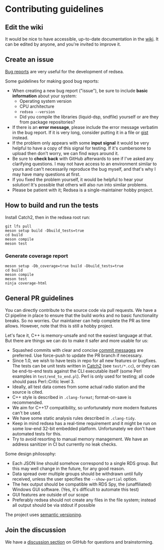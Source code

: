 # Contributing guidelines

## Edit the wiki

It would be nice to have accessible, up-to-date documentation in the
[wiki](https://github.com/windytan/redsea/wiki). It can be edited by
anyone, and you're invited to improve it.

## Create an issue

[Bug reports](https://github.com/windytan/redsea/issues) are very useful
for the development of redsea.

Some guidelines for making good bug reports:

* When creating a new bug report ("issue"), be sure to include **basic
  information** about your system:
  * Operating system version
  * CPU architecture
  * `redsea --version`
  * Did you compile the libraries (liquid-dsp, sndfile) yourself or are they
   from package repositories?
* If there is an **error message**, please include the error message verbatim in
  the bug report. If it is very long, consider putting it in a file or
  [gist](https://gist.github.com/) instead.
* If the problem only appears with some **input signal** it would be very helpful to
  have a copy of this signal for testing. If it's cumbersome to upload then don't
  worry, we can find ways around it.
* Be sure to **check back** with GitHub afterwards to see if I've asked any
  clarifying questions. I may not have access to an environment similar to
  yours and can't necessarily reproduce the bug myself, and that's why I
  may have many questions at first.
* If you fixed the problem yourself, it would be helpful to hear your
  solution! It's possible that others will also run into similar problems.
* Please be patient with it; Redsea is a single-maintainer hobby project.

## How to build and run the tests

Install Catch2, then in the redsea root run:

    git lfs pull
    meson setup build -Dbuild_tests=true
    cd build
    meson compile
    meson test

### Generate coverage report

    meson setup -Db_coverage=true build -Dbuild_tests=true
    cd build
    meson compile
    meson test
    ninja coverage-html

## General PR guidelines

You can directly contribute to the source code via pull requests. We have a
CI pipeline in place to ensure that the build works and no basic functionality
breaks. So no worries. Our maintainer can help complete the PR as time allows.
However, note that this is still a hobby project.

Let's face it, C++ is memory-unsafe and not the easiest language at that. But
there are things we can do to make it safer and more usable for us:

* Squashed commits with clear and concise [commit messages](https://www.gitkraken.com/learn/git/best-practices/git-commit-message) are preferred. Use force-push to update the PR branch if necessary.
* Since 1.0, we wish to have tests in repo for all new features or bugfixes. The tests
  can be unit tests written in [Catch2](https://github.com/catchorg/Catch2/) (see `test/*.cc`),
  or they can be end-to-end tests against the CLI executable itself (some Perl examples
  in `test/end_to_end.pl`). Perl is only used for testing; all code should pass Perl::Critic
  level 3.
* Ideally, all test data comes from some actual radio station and the source is cited.
* C++ style is described in `.clang-format`; format-on-save is recommended.
* We aim for C++17 compatibility, so unfortunately more modern features can't be used.
* We have some static analysis rules described in `.clang-tidy`.
* Keep in mind redsea has a real-time requirement and it might be run on some
  low-end 32-bit embedded platform. Unfortunately we don't have automated tests for
  this.
* Try to avoid resorting to manual memory management. We have an address sanitizer in
  CI but currently no leak checks.

Some design philosophy:
* Each JSON line should somehow correspond to a single RDS group. But this may
  well change in the future, for any good reason.
* Data spread over multiple groups should be withdrawn until fully received, unless
  the user specifies the `--show-partial` option.
* The hex output should be compatible with RDS Spy, the (unaffiliated) Windows GUI software. (Yes,
  it's difficult to automate this test)
* GUI features are outside of our scope
* Preferably redsea should not create any files in the file system; instead all
  output should be via stdout if possible

The project uses [semantic versioning](https://semver.org/).

## Join the discussion

We have a [discussion section](https://github.com/windytan/redsea/discussions)
on GitHub for questions and brainstorming.
